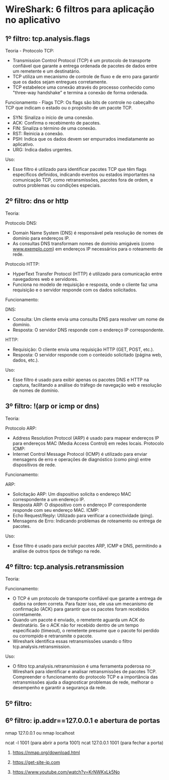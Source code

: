 # WireShark: 6 filtros para aplicação no aplicativo

## 1º filtro: tcp.analysis.flags

Teoria - 
Protocolo TCP:
- Transmission Control Protocol (TCP) é um protocolo de transporte confiável que garante a entrega ordenada de pacotes de dados entre um remetente e um destinatário.
- TCP utiliza um mecanismo de controle de fluxo e de erro para garantir que os dados sejam entregues corretamente.
- TCP estabelece uma conexão através do processo conhecido como "three-way handshake" e termina a conexão de forma ordenada.

Funcionamento -
Flags TCP:  Os flags são bits de controle no cabeçalho TCP que indicam o estado ou o propósito de um pacote TCP.
- SYN: Sinaliza o início de uma conexão.
- ACK: Confirma o recebimento de pacotes.
- FIN: Sinaliza o término de uma conexão.
- RST: Reinicia a conexão.
- PSH: Indica que os dados devem ser empurrados imediatamente ao aplicativo.
- URG: Indica dados urgentes.

Uso:
- Esse filtro é utilizado para identificar pacotes TCP que têm flags específicos definidos, indicando eventos ou estados importantes na comunicação TCP, como retransmissões, pacotes fora de ordem, e outros problemas ou condições especiais.

## 2º filtro: dns or http

Teoria:

Protocolo DNS:
- Domain Name System (DNS) é responsável pela resolução de nomes de domínio para endereços IP.
- As consultas DNS transformam nomes de domínio amigáveis (como www.exemplo.com) em endereços IP necessários para o roteamento de rede.

Protocolo HTTP:
- HyperText Transfer Protocol (HTTP) é utilizado para comunicação entre navegadores web e servidores.
- Funciona no modelo de requisição e resposta, onde o cliente faz uma requisição e o servidor responde com os dados solicitados.

Funcionamento:

DNS:
- Consulta: Um cliente envia uma consulta DNS para resolver um nome de domínio.
- Resposta: O servidor DNS responde com o endereço IP correspondente.

HTTP:
- Requisição: O cliente envia uma requisição HTTP (GET, POST, etc.).
- Resposta: O servidor responde com o conteúdo solicitado (página web, dados, etc.).

Uso:

- Esse filtro é usado para exibir apenas os pacotes DNS e HTTP na captura, facilitando a análise do tráfego de navegação web e resolução de nomes de domínio.


## 3º filtro: !(arp or icmp or dns)

Teoria:

Protocolo ARP:
- Address Resolution Protocol (ARP) é usado para mapear endereços IP para endereços MAC (Media Access Control) em redes locais.
Protocolo ICMP:
- Internet Control Message Protocol (ICMP) é utilizado para enviar mensagens de erro e operações de diagnóstico (como ping) entre dispositivos de rede.

Funcionamento:

ARP:
- Solicitação ARP: Um dispositivo solicita o endereço MAC correspondente a um endereço IP.
- Resposta ARP: O dispositivo com o endereço IP correspondente responde com seu endereço MAC.
ICMP:
- Echo Request/Reply: Utilizado para verificar a conectividade (ping).
- Mensagens de Erro: Indicando problemas de roteamento ou entrega de pacotes.

Uso:
- Esse filtro é usado para excluir pacotes ARP, ICMP e DNS, permitindo a análise de outros tipos de tráfego na rede.

## 4º filtro: tcp.analysis.retransmission

Teoria:

Funcionamento:

- O TCP é um protocolo de transporte confiável que garante a entrega de dados na ordem correta. Para fazer isso, ele usa um mecanismo de confirmação (ACK) para garantir que os pacotes foram recebidos corretamente.
- Quando um pacote é enviado, o remetente aguarda um ACK do destinatário. Se o ACK não for recebido dentro de um tempo especificado (timeout), o remetente presume que o pacote foi perdido ou corrompido e retransmite o pacote.
- Wireshark identifica essas retransmissões usando o filtro tcp.analysis.retransmission.

Uso:

- O filtro tcp.analysis.retransmission é uma ferramenta poderosa no Wireshark para identificar e analisar retransmissões de pacotes TCP. Compreender o funcionamento do protocolo TCP e a importância das retransmissões ajuda a diagnosticar problemas de rede, melhorar o desempenho e garantir a segurança da rede.


## 5º filtro:

## 6º filtro: ip.addr==127.0.0.1 e abertura de portas

nmap 127.0.0.1 ou nmap localhost

ncat -l 1001 (para abrir a porta 1001)
ncat 127.0.0.1 1001 (para fechar a porta)

1. https://nmap.org/download.html

2. https://get-site-ip.com

3. https://www.youtube.com/watch?v=KrNWKxLk5No
